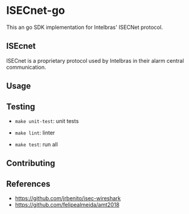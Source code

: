 # ISECnet-go

This an go SDK implementation for Intelbras' ISECNet protocol.

## ISEcnet

ISECnet is a proprietary protocol used by Intelbras in their alarm central communication.

## Usage

## Testing


* `make unit-test`: unit tests

* `make lint`: linter

* `make test`: run all


## Contributing

## References

* https://github.com/jrbenito/isec-wireshark
* https://github.com/felipealmeida/amt2018
